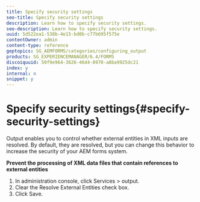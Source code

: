 ```yaml
---
title: Specify security settings
seo-title: Specify security settings
description: Learn how to specify security settings.
seo-description: Learn how to specify security settings.
uuid: 5d522ea1-538b-4e15-bd0b-c77b695f575e
contentOwner: admin
content-type: reference
geptopics: SG_AEMFORMS/categories/configuring_output
products: SG_EXPERIENCEMANAGER/6.4/FORMS
discoiquuid: 50f9e964-3626-46d4-8970-a8ba9925dc21
index: y
internal: n
snippet: y
---
```


# Specify security settings{#specify-security-settings}

Output enables you to control whether external entities in XML inputs are resolved. By default, they are resolved, but you can change this behavior to increase the security of your AEM forms system.

**Prevent the processing of XML data files that contain references to external entities**

1. In administration console, click Services &gt; output.
1. Clear the Resolve External Entities check box.
1. Click Save.

